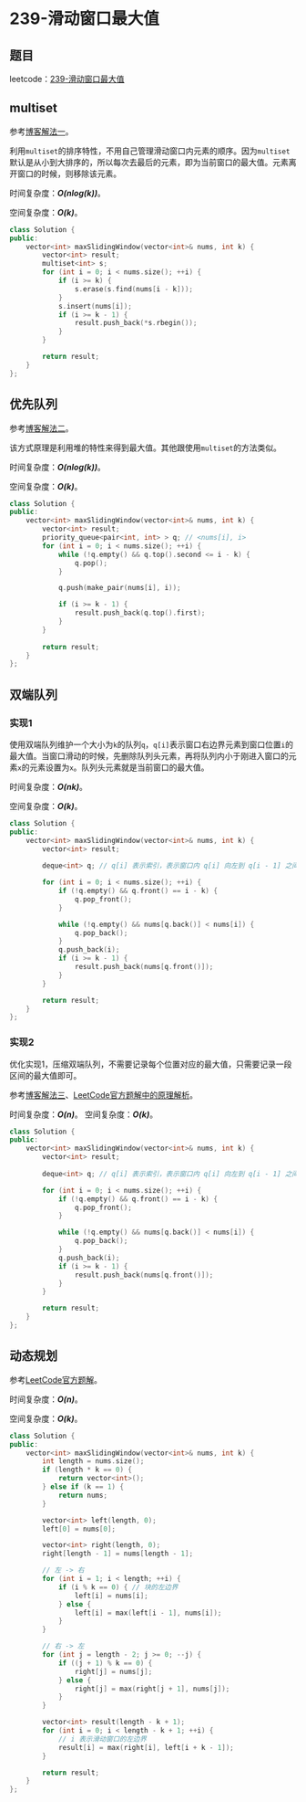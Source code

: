 # 239-滑动窗口最大值

## 题目

leetcode：[239-滑动窗口最大值](https://leetcode-cn.com/problems/sliding-window-maximum/)

## multiset

参考[博客解法一](https://github.com/grandyang/leetcode/issues/239)。

利用`multiset`的排序特性，不用自己管理滑动窗口内元素的顺序。因为`multiset`默认是从小到大排序的，所以每次去最后的元素，即为当前窗口的最大值。元素离开窗口的时候，则移除该元素。

时间复杂度：***O(nlog(k))***。

空间复杂度：***O(k)***。

```c++
class Solution {
public:
    vector<int> maxSlidingWindow(vector<int>& nums, int k) {
        vector<int> result;
        multiset<int> s;
        for (int i = 0; i < nums.size(); ++i) {
            if (i >= k) {
                s.erase(s.find(nums[i - k]));
            }
            s.insert(nums[i]);
            if (i >= k - 1) {
                result.push_back(*s.rbegin());
            }
        }

        return result;
    }
};
```

## 优先队列

参考[博客解法二](https://github.com/grandyang/leetcode/issues/239)。

该方式原理是利用堆的特性来得到最大值。其他跟使用`multiset`的方法类似。

时间复杂度：***O(nlog(k))***。

空间复杂度：***O(k)***。

```c++
class Solution {
public:
    vector<int> maxSlidingWindow(vector<int>& nums, int k) {
        vector<int> result;
        priority_queue<pair<int, int> > q; // <nums[i], i>
        for (int i = 0; i < nums.size(); ++i) {
            while (!q.empty() && q.top().second <= i - k) {
                q.pop();
            }

            q.push(make_pair(nums[i], i));

            if (i >= k - 1) {
                result.push_back(q.top().first);
            }
        }
        
        return result;
    }
};
```

## 双端队列

### 实现1

使用双端队列维护一个大小为`k`的队列`q`，`q[i]`表示窗口右边界元素到窗口位置`i`的最大值。当窗口滑动的时候，先删除队列头元素，再将队列内小于刚进入窗口的元素`x`的元素设置为`x`。队列头元素就是当前窗口的最大值。

时间复杂度：***O(nk)***。

空间复杂度：***O(k)***。

```c++
class Solution {
public:
    vector<int> maxSlidingWindow(vector<int>& nums, int k) {
        vector<int> result;
    
        deque<int> q; // q[i] 表示索引，表示窗口内 q[i] 向左到 q[i - 1] 之间的最大值

        for (int i = 0; i < nums.size(); ++i) {
            if (!q.empty() && q.front() == i - k) {
                q.pop_front();
            }

            while (!q.empty() && nums[q.back()] < nums[i]) {
                q.pop_back();
            }
            q.push_back(i);
            if (i >= k - 1) {
                result.push_back(nums[q.front()]);
            }
        }

        return result;
    }
};
```

### 实现2

优化实现1，压缩双端队列，不需要记录每个位置对应的最大值，只需要记录一段区间的最大值即可。

参考[博客解法三](https://github.com/grandyang/leetcode/issues/239)、[LeetCode官方题解中的原理解析](https://leetcode-cn.com/problems/sliding-window-maximum/solution/shi-pin-jie-xi-shuang-duan-dui-lie-hua-dong-chuang/)。

时间复杂度：***O(n)***。
空间复杂度：***O(k)***。

```c++
class Solution {
public:
    vector<int> maxSlidingWindow(vector<int>& nums, int k) {
        vector<int> result;
    
        deque<int> q; // q[i] 表示索引，表示窗口内 q[i] 向左到 q[i - 1] 之间的最大值

        for (int i = 0; i < nums.size(); ++i) {
            if (!q.empty() && q.front() == i - k) {
                q.pop_front();
            }

            while (!q.empty() && nums[q.back()] < nums[i]) {
                q.pop_back();
            }
            q.push_back(i);
            if (i >= k - 1) {
                result.push_back(nums[q.front()]);
            }
        }

        return result;
    }
};
```

## 动态规划

参考[LeetCode官方题解](https://leetcode-cn.com/problems/sliding-window-maximum/solution/hua-dong-chuang-kou-zui-da-zhi-by-leetcode-3/)。

时间复杂度：***O(n)***。

空间复杂度：***O(k)***。

```c++
class Solution {
public:
    vector<int> maxSlidingWindow(vector<int>& nums, int k) {
        int length = nums.size();
        if (length * k == 0) {
            return vector<int>();
        } else if (k == 1) {
            return nums;
        }

        vector<int> left(length, 0);
        left[0] = nums[0];

        vector<int> right(length, 0);
        right[length - 1] = nums[length - 1];

        // 左 -> 右
        for (int i = 1; i < length; ++i) {
            if (i % k == 0) { // 块的左边界
                left[i] = nums[i];
            } else {
                left[i] = max(left[i - 1], nums[i]);
            }
        }

        // 右 -> 左
        for (int j = length - 2; j >= 0; --j) {
            if ((j + 1) % k == 0) {
                right[j] = nums[j];
            } else {
                right[j] = max(right[j + 1], nums[j]);
            }
        }

        vector<int> result(length - k + 1);
        for (int i = 0; i < length - k + 1; ++i) {
            // i 表示滑动窗口的左边界
            result[i] = max(right[i], left[i + k - 1]);
        }

        return result;
    }
};
```


